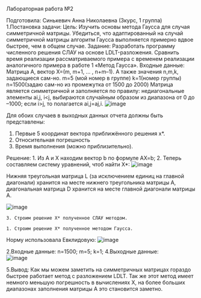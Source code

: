Лабораторная работа №2

 Подготовила:
 Синькевич Анна Николаевна (3курс, 1 группа)
1.Постановка задачи:
Цель: 
Изучить основы метода Гаусса для случая симметричной матрицы. Убедиться, что адаптированный на случай симметричной матрицы алгоритм Гаусса выполняется примерно вдвое быстрее, чем в общем случае. 
Задание: 
 Разработать программу численного решения СЛАУ на основе LDLT-разложения. Сравнить время реализации рассматриваемого примера с временем реализации аналогичного примера в работе 1 «Метод Гаусса». 
Входные данные: 
Матрица A, вектор X=(m, m+1, ... , n+m–1). А также значения n,m,k, задающиеся сам-но.
m=5 (мой номер в группе)
k=1(номер группы)
n=1500(задаю сам-но из промежутка от 1500 до 2000)
Матрица является симметричной и заполняется по правилу:
недиагональные элементы ai,j, i<j, выбираются случайным образом из диапазона от 0 до –1000; если i>j, то полагается ai,j=aj,i. 
![image](https://github.com/SnkAnn/Num_methods/assets/108490844/337a4bdf-b794-4f8c-872f-8ed78a8e974e)


Для обоих случаев в выходных данных отчета должны быть представлены:
1. Первые 5 координат вектора приближённого решения x*.
2. Относительная погрешность   
3. Время выполнения (можно приблизительно).

   
Решение:
	1. Из A и X  находим вектор b  по формуле AX=b;
	2. Теперь составляем систему уравнений, чтоб найти X*:
![image](https://github.com/SnkAnn/Num_methods/assets/108490844/25086eb5-abbc-4122-b964-2aed63c2c75c)

Hижняя треугольная матрица L (за исключением единиц на главной диагонали) хранится на месте нижнего треугольника матрицы A, диагональная матрица D хранится на месте главной диагонали матрицы A. 

![image](https://github.com/SnkAnn/Num_methods/assets/108490844/ed865c93-c7bf-4f96-beb0-ecfe62f18c4d)



	3. Строим решение X* полученное СЛАУ методом.

	1. Строим решение X* полученное методом Гаусcа.

Норму использовала Евклидовую:
![image](https://github.com/SnkAnn/Num_methods/assets/108490844/c63de4a1-4fd2-473e-b1f7-c953df4638d4)

 

2.Входные данные:
n=1500; m=5; k=1;
4.Выходные данные:  
![image](https://github.com/SnkAnn/Num_methods/assets/108490844/8654aeae-648e-40b7-a4c8-21278dcb8050)

5.Вывод:
Как мы можем заметить на симметричных матрицах гораздо быстрее работает метод с разложением LDLT. Так же этот метод имеет немного меньшую погрешность в вычислениях X, на более больших диапазонах заполнения матрицы A это становится заметно.
